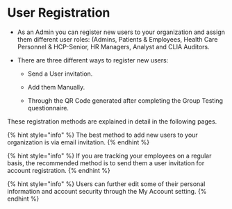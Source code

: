 # User Registration

- As an Admin you can register new users to your organization and assign them different user roles: (Admins, Patients & Employees, Health Care Personnel & HCP-Senior, HR Managers, Analyst and CLIA Auditors.

- There are three different ways to register new users:
	
    - Send a User invitation.
    
    - Add them Manually.
    
    - Through the QR Code generated after completing the Group Testing questionnaire.

These registration methods are explained in detail in the following pages.

{% hint style="info" %} The best method to add new users to your organization is via email invitation. {% endhint %}

{% hint style="info" %} If you are tracking your employees on a regular basis, the recommended method is to send them a user invitation for account registration. {% endhint %}

{% hint style="info" %} Users can further edit some of their personal information and account security through the My Account setting. {% endhint %}



